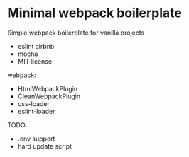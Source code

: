 # Minimal webpack boilerplate

Simple webpack boilerplate for vanilla projects

- eslint airbnb
- mocha
- MIT license

webpack:

- HtmlWebpackPlugin
- CleanWebpackPlugin
- css-loader
- eslint-loader

TODO:

 - .env support
 - hard update script
